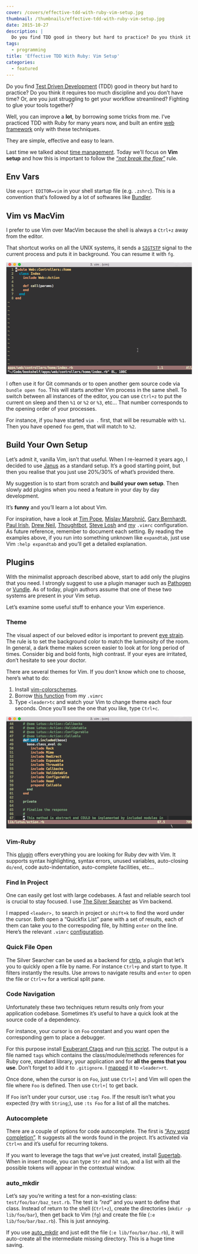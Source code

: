 ```yaml
---
cover: /covers/effective-tdd-with-ruby-vim-setup.jpg
thumbnail: /thumbnails/effective-tdd-with-ruby-vim-setup.jpg
date: 2015-10-27
description: |
  Do you find TDD good in theory but hard to practice? Do you think it requires too much discipline and you don’t have time? You can improve a lot, by borrowing well tested tricks from me. They are simple, effective and easy to learn.
tags:
  - programming
title: 'Effective TDD With Ruby: Vim Setup'
categories:
  - featured
---
```


Do you find [Test Driven Development](https://en.wikipedia.org/wiki/Test-driven_development) (TDD) good in theory but hard to practice? Do you think it requires too much discipline and you don’t have time? Or, are you just struggling to get your workflow streamlined? Fighting to glue your tools together?

Well, you can improve a **lot**, by borrowing some tricks from me. I’ve practiced TDD with Ruby for many years now, and built an entire [web framework](http://lotusrb.org) only with these techniques.

They are simple, effective and easy to learn.

Last time we talked about [time management](/2015/10/20/effective-tdd-with-ruby-time-and-flow.html). Today we’ll focus on **Vim setup** and how this is important to follow the [_“not break the flow”_](/2015/10/20/effective-tdd-with-ruby-time-and-flow.html) rule.

## Env Vars

Use `export EDITOR=vim` in your shell startup file (e.g. `.zshrc`). This is a convention that’s followed by a lot of softwares like [Bundler](http://bundler.io).

## Vim vs MacVim

I prefer to use Vim over MacVim because the shell is always a `Ctrl+z` away from the editor.

That shortcut works on all the UNIX systems, it sends a [`SIGTSTP`](https://en.wikipedia.org/wiki/Job_control_(Unix)#Implementation) signal to the current process and puts it in background. You can resume it with `fg`.

![](/images/vim-ctrl-z-fg.gif)

I often use it for Git commands or to open another gem source code via `bundle open foo`. This will starts another Vim process in the same shell. To switch between all instances of the editor, you can use `Ctrl+z` to put the current on sleep and then `%1` or `%2` or `%3`, etc… That number corresponds to the opening order of your processes.

For instance, if you have started `vim .` first, that will be resumable with `%1`. Then you have opened `foo` gem, that will match to `%2`.

## Build Your Own Setup

Let’s admit it, vanilla Vim, isn’t that useful. When I re-learned it years ago, I decided to use [Janus](https://github.com/carlhuda/janus) as a standard setup. It’s a good starting point, but then you realise that you just use 20%/30% of what’s provided there.

My suggestion is to start from scratch and **build your own setup**. Then slowly add plugins when you need a feature in your day by day development.

It’s **funny** and you’ll learn a lot about Vim.

For inspiration, have a look at [Tim Pope](https://github.com/tpope/tpope/blob/master/.vimrc), [Mislav Marohnić](https://github.com/mislav/vimfiles/blob/master/vimrc), [Gary Bernhardt](https://github.com/garybernhardt/dotfiles/blob/master/.vimrc), [Paul Irish](https://github.com/paulirish/dotfiles/blob/master/.vimrc), [Drew Neil](https://github.com/nelstrom/dotfiles/blob/master/vimrc), [Thoughtbot](https://github.com/thoughtbot/dotfiles/blob/master/vimrc), [Steve Losh](https://bitbucket.org/sjl/dotfiles/src/1da770d23a2168f0e0c2e50d0d3e84e5c6d38d27/vim/vimrc?at=default&fileviewer=file-view-default) and [my](https://github.com/jodosha/dotfiles/blob/master/.vimrc) `.vimrc` configuration. As future reference, remember to document each setting. By reading the examples above, if you run into something unknown like `expandtab`, just use Vim `:help expandtab` and you’ll get a detailed explanation.

## Plugins

With the minimalist approach described above, start to add only the plugins that you need. I strongly suggest to use a plugin manager such as [Pathogen](https://github.com/tpope/vim-pathogen) or [Vundle](https://github.com/VundleVim/Vundle.vim). As of today, plugin authors assume that one of these two systems are present in your Vim setup.

Let’s examine some useful stuff to enhance your Vim experience.

### Theme

The visual aspect of our beloved editor is important to prevent [eye strain](http://www.allaboutvision.com/cvs/irritated.htm). The rule is to set the background color to match the luminosity of the room. In general, a dark theme makes screen easier to look at for long period of times. Consider big and bold fonts, high contrast. If your eyes are irritated, don’t hesitate to see your doctor.

There are several themes for Vim. If you don’t know which one to choose, here’s what to do:

  1. Install [vim-colorschemes](https://github.com/flazz/vim-colorschemes).
  2. Borrow [this function](https://github.com/jodosha/dotfiles/blob/master/.vimrc#L143-L157) from my `.vimrc`
  3. Type `<leader>tc` and watch your Vim to change theme each four seconds. Once you’ll see the one that you like, type `Ctrl+c`.

![](/images/vim-carousel.gif)

### Vim-Ruby

This [plugin](https://github.com/vim-ruby/vim-ruby) offers everything you are looking for Ruby dev with Vim. It supports syntax highlighting, syntax errors, unused variables, auto-closing `do/end`, code auto-indentation, auto-complete facilities, etc…

### Find In Project

One can easily get lost with large codebases. A fast and reliable search tool is crucial to stay focused. I use [The Silver Searcher](https://github.com/ggreer/the_silver_searcher) as Vim backend.

I mapped `<leader>,` to search in project or `shift+k` to find the word under the cursor. Both open a “Quickfix List” pane with a set of results, each of them can take you to the correspoding file, by hitting `enter` on the line. Here’s the relevant `.vimrc` [configuration](https://github.com/jodosha/dotfiles/blob/master/.vimrc#L165-L182).

### Quick File Open

The Silver Searcher can be used as a backend for [ctrlp](https://github.com/kien/ctrlp.vim), a plugin that let’s you to quickly open a file by name. For instance `Ctrl+p` and start to type. It filters instantly the results. Use arrows to navigate results and `enter` to open the file or `Ctrl+v` for a vertical split pane.

### Code Navigation

Unfortunately these two techniques return results only from your application codebase. Sometimes it’s useful to have a quick look at the source code of a dependency.

For instance, your cursor is on `Foo` constant and you want open the corresponding gem to place a debugger. 

For this purpose install [Exuberant Ctags](http://ctags.sourceforge.net/) and run [this script](https://github.com/jodosha/dotfiles/blob/master/bin/retag). The output is a file named `tags` which contains the class/module/methods references for Ruby core, standard library, your application and for **all the gems that you use**. Don’t forget to add it to `.gitignore`. I [mapped](https://github.com/jodosha/dotfiles/blob/master/.vimrc#L75) it to `<leader>rt`.

Once done, when the cursor is on `Foo`, just use `Ctrl+]` and Vim will open the file where `Foo` is defined. Then use `Ctrl+[` to get back.

If `Foo` isn’t under your cursor, use `:tag Foo`. If the result isn’t what you expected (try with `String`;), use `:ts Foo` for a list of all the matches.

### Autocomplete

There are a couple of options for code autocomplete. The first is [“Any word completion”](http://vim.wikia.com/wiki/Any_word_completion). It suggests all the words found in the project. It’s activated via `Ctrl+n` and it’s useful for recurring tokens.

If you want to leverage the tags that we’ve just created, install [Supertab](https://github.com/ervandew/supertab). When in insert mode, you can type `Str` and hit `tab`, and a list with all the possible tokens will appear in the contextual window.

### auto_mkdir

Let’s say you’re writing a test for a non-existing class: `test/foo/bar/baz_test.rb`. The test is _”red”_ and you want to define that class. Instead of return to the shell (`Ctrl+z`), create the directories (`mkdir -p lib/foo/bar`), then get back to Vim (`fg`) and create the file (`:e lib/foo/bar/baz.rb`). This is just annoying.

If you use [auto_mkdir](https://github.com/DataWraith/auto_mkdir) and just edit the file (`:e lib/foo/bar/baz.rb`), it will auto-create all the intermediate missing directory. This is a huge time saving.
